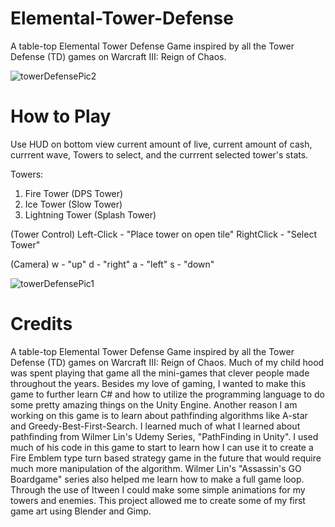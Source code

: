 # Elemental-Tower-Defense
A table-top Elemental Tower Defense Game inspired by all the Tower Defense (TD) games on Warcraft III: Reign of Chaos.

![towerDefensePic2](https://user-images.githubusercontent.com/51000275/85250683-1994a280-b40c-11ea-9a92-f3272447a7e6.PNG)

# How to Play
Use HUD on bottom view current amount of live, current amount of cash, currrent wave, Towers to select, and the currrent selected tower's stats.

Towers:
1. Fire Tower (DPS Tower)
2. Ice Tower (Slow Tower)
3. Lightning Tower (Splash Tower)

(Tower Control)
Left-Click - "Place tower on open tile"
RightClick - "Select Tower"

(Camera)
w - "up"
d - "right"
a - "left"
s - "down"

![towerDefensePic1](https://user-images.githubusercontent.com/51000275/85250620-ed792180-b40b-11ea-8507-8d06ea5d91d4.PNG)


# Credits
A table-top Elemental Tower Defense Game inspired by all the Tower Defense (TD) games on Warcraft III: Reign of Chaos. Much of my child hood was spent playing that game all the mini-games that clever people made throughout the years. Besides my love of gaming, I wanted to make this game to further learn C# and how to utilize the programming language to do some pretty amazing things on the Unity Engine.
  Another reason I am working on this game is to learn about pathfinding algorithms like A-star and Greedy-Best-First-Search. I learned much of what I learned about pathfinding from Wilmer Lin's Udemy Series, "PathFinding in Unity". I used much of his code in this game to start to learn how I can use it to create a Fire Emblem type turn based strategy game in the future that would require much more manipulation of the algorithm. Wilmer Lin's "Assassin's GO Boardgame" series also helped me learn how to make a full game loop. Through the use of Itween I could make some simple animations for my towers and enemies.
  This project allowed me to create some of my first game art using Blender and Gimp.
